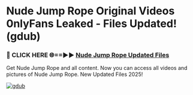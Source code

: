 # Nude Jump Rope Original Videos 0nlyFans Leaked - Files Updated! (gdub)

<h3>🔴 CLICK HERE 🌐==►► <a href="https://tinyurl.com/y5r63du9" rel="nofollow">Nude Jump Rope Updated Files</a></h3>

Get Nude Jump Rope and all content. Now you can access all videos and pictures of Nude Jump Rope. New Updated Files 2025!

[![gdub](https://i.imgur.com/UVo9nyh.gif)](https://tinyurl.com/y5r63du9)